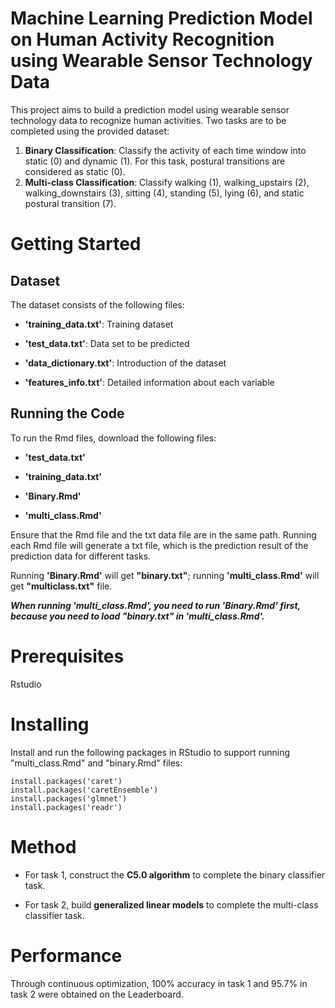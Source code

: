 # Machine Learning Prediction Model on Human Activity Recognition using Wearable Sensor Technology Data

This project aims to build a prediction model using wearable sensor technology data to recognize human activities. Two tasks are to be completed using the provided dataset:

1. **Binary Classification**: Classify the activity of each time window into static (0) and dynamic (1). For this task, postural transitions are considered as static (0).
2. **Multi-class Classification**: Classify walking (1), walking_upstairs (2), walking_downstairs (3), sitting (4), standing (5), lying (6), and static postural transition (7).

# Getting Started

## Dataset

The dataset consists of the following files:

- **'training_data.txt'**: Training dataset

* **'test_data.txt'**: Data set to be predicted

+ **'data_dictionary.txt'**: Introduction of the dataset

- **'features_info.txt'**: Detailed information about each variable

## Running the Code

To run the Rmd files, download the following files:

- **'test_data.txt'**

* **'training_data.txt'**

+ **'Binary.Rmd'**

- **'multi_class.Rmd'**

Ensure that the Rmd file and the txt data file are in the same path. Running each Rmd file will generate a txt file, which is the prediction result of the prediction data for different tasks.

Running **'Binary.Rmd'** will get **"binary.txt"**; running **'multi_class.Rmd'** will get **"multiclass.txt"** file.

***When running **'multi_class.Rmd'**, you need to run **'Binary.Rmd'** first, because you need to load **"binary.txt"** in **'multi_class.Rmd'**.***

# Prerequisites

Rstudio

# Installing

Install and run the following packages in RStudio to support running "multi_class.Rmd" and "binary.Rmd" files:

```{r}
install.packages('caret')
install.packages('caretEnsemble')
install.packages('glmnet')
install.packages('readr')
```

# Method

- For task 1, construct the **C5.0 algorithm** to complete the binary classifier task.

* For task 2, build **generalized linear models** to complete the multi-class classifier task.

# Performance

Through continuous optimization, 100% accuracy in task 1 and 95.7% in task 2 were obtained on the Leaderboard.